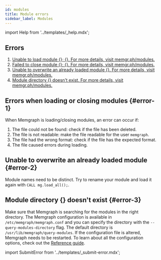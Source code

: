 ```yaml
---
id: modules
title: Module errors
sidebar_label: Modules
---
```


import Help from '../templates/_help.mdx';

<Help/>

## Errors

1. [Unable to load module {}; {}. For more details, visit
   memgr.ph/modules.](#error-1)
2. [Failed to close module {}; {}. For more details, visit
   memgr.ph/modules.](#error-1)
3. [Unable to overwrite an already loaded module {}. For more details, visit
   memgr.ph/modules.](#error-2)
4. [Module directory {} doesn't exist. For more details, visit
   memgr.ph/modules.](#error-3)

## Errors when loading or closing modules {#error-1}

When Memgraph is loading/closing modules, an error can occur if:
1. The file could not be found: check if the file has been deleted.
2. The file is not readable: make the file readable for the user `memgraph`.
3. The file had the wrong format: check if the file has the expected format.
4. The file caused errors during loading.

## Unable to overwrite an already loaded module {#error-2}

Module names need to be distinct. Try to rename your module and load it again
with `CALL mg.load_all();`.

## Module directory {} doesn't exist {#error-3}

Make sure that Memgraph is searching for the modules in the right directory. The
Memgraph configuration is available in `/etc/memgraph/memgraph.conf` and you can
specify the directory with the `--query-modules-directory` flag. The default
directory is `/usr/lib/memgraph/query-modules`. If the configuration file is
altered, Memgraph needs to be restarted.  To learn about all the configuration
options, check out the [Reference guide](/reference-guide/configuration.md).

import SubmitError from '../templates/_submit-error.mdx';

<SubmitError/>
